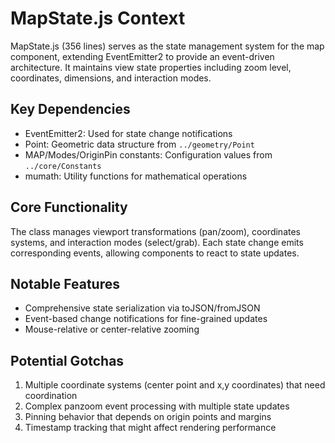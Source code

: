 # MapState.js Context

MapState.js (356 lines) serves as the state management system for the map component, extending EventEmitter2 to provide an event-driven architecture. It maintains view state properties including zoom level, coordinates, dimensions, and interaction modes.

## Key Dependencies
- EventEmitter2: Used for state change notifications
- Point: Geometric data structure from `../geometry/Point`
- MAP/Modes/OriginPin constants: Configuration values from `../core/Constants`
- mumath: Utility functions for mathematical operations

## Core Functionality
The class manages viewport transformations (pan/zoom), coordinates systems, and interaction modes (select/grab). Each state change emits corresponding events, allowing components to react to state updates.

## Notable Features
- Comprehensive state serialization via toJSON/fromJSON
- Event-based change notifications for fine-grained updates
- Mouse-relative or center-relative zooming

## Potential Gotchas
1. Multiple coordinate systems (center point and x,y coordinates) that need coordination
2. Complex panzoom event processing with multiple state updates
3. Pinning behavior that depends on origin points and margins
4. Timestamp tracking that might affect rendering performance
